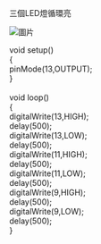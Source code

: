 三個LED燈循環亮

![圖片](https://user-images.githubusercontent.com/16370565/131235821-70844b3e-beb3-4716-9004-a612e2288ff8.png)

void setup() <br>
{ <br>
  pinMode(13,OUTPUT); <br>
} <br>
 <br>
void loop()  <br>
{ <br>
  digitalWrite(13,HIGH); <br>
  delay(500); <br>
  digitalWrite(13,LOW); <br>
  delay(500); <br>
  digitalWrite(11,HIGH); <br>
  delay(500); <br>
  digitalWrite(11,LOW); <br>
  delay(500); <br>
  digitalWrite(9,HIGH); <br>
  delay(500); <br>
  digitalWrite(9,LOW); <br>
  delay(500); <br>
} <br>
